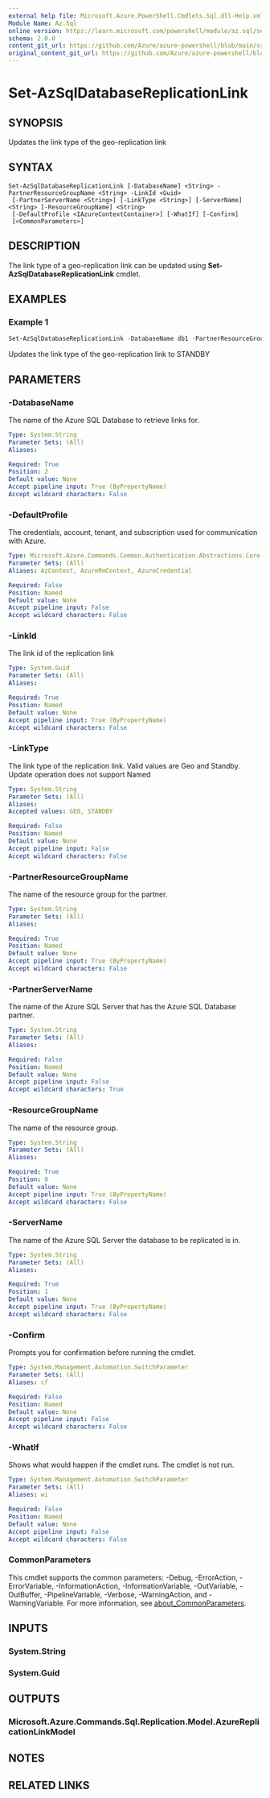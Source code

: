 ```yaml
---
external help file: Microsoft.Azure.PowerShell.Cmdlets.Sql.dll-Help.xml
Module Name: Az.Sql
online version: https://learn.microsoft.com/powershell/module/az.sql/set-azsqldatabasereplicationlink
schema: 2.0.0
content_git_url: https://github.com/Azure/azure-powershell/blob/main/src/Sql/Sql/help/Set-AzSqlDatabaseReplicationLink.md
original_content_git_url: https://github.com/Azure/azure-powershell/blob/main/src/Sql/Sql/help/Set-AzSqlDatabaseReplicationLink.md
---
```


# Set-AzSqlDatabaseReplicationLink

## SYNOPSIS
Updates the link type of the geo-replication link

## SYNTAX

```
Set-AzSqlDatabaseReplicationLink [-DatabaseName] <String> -PartnerResourceGroupName <String> -LinkId <Guid>
 [-PartnerServerName <String>] [-LinkType <String>] [-ServerName] <String> [-ResourceGroupName] <String>
 [-DefaultProfile <IAzureContextContainer>] [-WhatIf] [-Confirm]
 [<CommonParameters>]
```

## DESCRIPTION
The link type of a geo-replication link can be updated using **Set-AzSqlDatabaseReplicationLink** cmdlet.

## EXAMPLES

### Example 1
```powershell
Set-AzSqlDatabaseReplicationLink -DatabaseName db1 -PartnerResourceGroupName rg2 -ResourceGroupName MyResourceGroup -ServerName s1 -LinkId 00000000-0000-0000-0000-000000000000 -LinkType STANDBY
```

Updates the link type of the geo-replication link to STANDBY

## PARAMETERS

### -DatabaseName
The name of the Azure SQL Database to retrieve links for.

```yaml
Type: System.String
Parameter Sets: (All)
Aliases:

Required: True
Position: 2
Default value: None
Accept pipeline input: True (ByPropertyName)
Accept wildcard characters: False
```

### -DefaultProfile
The credentials, account, tenant, and subscription used for communication with Azure.

```yaml
Type: Microsoft.Azure.Commands.Common.Authentication.Abstractions.Core.IAzureContextContainer
Parameter Sets: (All)
Aliases: AzContext, AzureRmContext, AzureCredential

Required: False
Position: Named
Default value: None
Accept pipeline input: False
Accept wildcard characters: False
```

### -LinkId
The link id of the replication link

```yaml
Type: System.Guid
Parameter Sets: (All)
Aliases:

Required: True
Position: Named
Default value: None
Accept pipeline input: True (ByPropertyName)
Accept wildcard characters: False
```

### -LinkType
The link type of the replication link.
Valid values are Geo and Standby.
Update operation does not support Named

```yaml
Type: System.String
Parameter Sets: (All)
Aliases:
Accepted values: GEO, STANDBY

Required: False
Position: Named
Default value: None
Accept pipeline input: False
Accept wildcard characters: False
```

### -PartnerResourceGroupName
The name of the resource group for the partner.

```yaml
Type: System.String
Parameter Sets: (All)
Aliases:

Required: True
Position: Named
Default value: None
Accept pipeline input: True (ByPropertyName)
Accept wildcard characters: False
```

### -PartnerServerName
The name of the Azure SQL Server that has the Azure SQL Database partner.

```yaml
Type: System.String
Parameter Sets: (All)
Aliases:

Required: False
Position: Named
Default value: None
Accept pipeline input: False
Accept wildcard characters: True
```

### -ResourceGroupName
The name of the resource group.

```yaml
Type: System.String
Parameter Sets: (All)
Aliases:

Required: True
Position: 0
Default value: None
Accept pipeline input: True (ByPropertyName)
Accept wildcard characters: False
```

### -ServerName
The name of the Azure SQL Server the database to be replicated is in.

```yaml
Type: System.String
Parameter Sets: (All)
Aliases:

Required: True
Position: 1
Default value: None
Accept pipeline input: True (ByPropertyName)
Accept wildcard characters: False
```

### -Confirm
Prompts you for confirmation before running the cmdlet.

```yaml
Type: System.Management.Automation.SwitchParameter
Parameter Sets: (All)
Aliases: cf

Required: False
Position: Named
Default value: None
Accept pipeline input: False
Accept wildcard characters: False
```

### -WhatIf
Shows what would happen if the cmdlet runs.
The cmdlet is not run.

```yaml
Type: System.Management.Automation.SwitchParameter
Parameter Sets: (All)
Aliases: wi

Required: False
Position: Named
Default value: None
Accept pipeline input: False
Accept wildcard characters: False
```

### CommonParameters
This cmdlet supports the common parameters: -Debug, -ErrorAction, -ErrorVariable, -InformationAction, -InformationVariable, -OutVariable, -OutBuffer, -PipelineVariable, -Verbose, -WarningAction, and -WarningVariable. For more information, see [about_CommonParameters](http://go.microsoft.com/fwlink/?LinkID=113216).

## INPUTS

### System.String

### System.Guid

## OUTPUTS

### Microsoft.Azure.Commands.Sql.Replication.Model.AzureReplicationLinkModel

## NOTES

## RELATED LINKS
